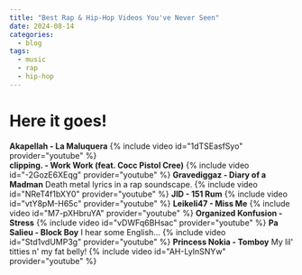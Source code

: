 ```yaml
---
title: "Best Rap & Hip-Hop Videos You've Never Seen"
date: 2024-08-14
categories:
  - blog
tags:
  - music
  - rap
  - hip-hop 
---
```

# Here it goes!
**Akapellah - La Maluquera**
{% include video id="1dTSEasfSyo" provider="youtube" %}  
**clipping. - Work Work (feat. Cocc Pistol Cree)**
{% include video id="-2GozE6XEqg" provider="youtube" %}
**Gravediggaz - Diary of a Madman**
Death metal lyrics in a rap soundscape.
{% include video id="NReT4f1bXY0" provider="youtube" %}
**JID - 151 Rum**
{% include video id="vtY8pM-H65c" provider="youtube" %}
**Leikeli47 - Miss Me**
{% include video id="M7-pXHbruYA" provider="youtube" %}
**Organized Konfusion - Stress**
{% include video id="vDWFq6BHsac" provider="youtube" %}
**Pa Salieu - Block Boy**
I hear some English...
{% include video id="Std1vdUMP3g" provider="youtube" %}
**Princess Nokia - Tomboy**
My lil' titties n' my fat belly!
{% include video id="AH-LyInSNYw" provider="youtube" %}
